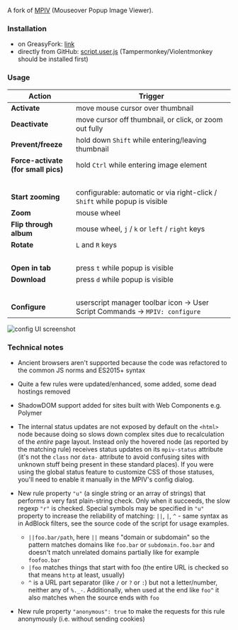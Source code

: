 A fork of [MPIV](https://greasyfork.org/en/scripts/404-mouseover-popup-image-viewer/) (Mouseover Popup Image Viewer).

### Installation

* on GreasyFork: [link](https://greasyfork.org/scripts/394820)
* directly from GitHub: [script.user.js](https://github.com/tophf/mpiv/raw/master/script.user.js) (Tampermonkey/Violentmonkey should be installed first)

### Usage

Action | Trigger
---|---
**Activate** | move mouse cursor over thumbnail
**Deactivate** | move cursor off thumbnail, or click, or zoom out fully
**Prevent/freeze** | hold down <code>Shift</code> while entering/leaving thumbnail
**Force-activate<br>(for small pics)** | hold <code>Ctrl</code> while entering image element
&nbsp; |
**Start zooming** | configurable: automatic or via right-click / <code>Shift</code> while popup is visible
**Zoom** | mouse wheel
**Flip through album** | mouse wheel, <code>j</code> / <code>k</code> or <code>left</code> / <code>right</code> keys
**Rotate** | <code>L</code> and <code>R</code> keys
&nbsp; |
**Open in tab** | press <code>t</code> while popup is visible
**Download** | press <code>d</code> while popup is visible
&nbsp; |
**Configure** | userscript manager toolbar icon -> User Script Commands -> `MPIV: configure`

![config UI screenshot](https://i.imgur.com/ZAEj8N8.png)

### Technical notes

* Ancient browsers aren't supported because the code was refactored to the common JS norms and ES2015+ syntax
* Quite a few rules were updated/enhanced, some added, some dead hostings removed
* ShadowDOM support added for sites built with Web Components e.g. Polymer
* The internal status updates are not exposed by default on the `<html>` node because doing so slows down complex sites due to recalculation of the *entire* page layout. Instead only the hovered node (as reported by the matching rule) receives status updates on its `mpiv-status` attribute (it's not the `class` nor `data-` attribute to avoid confusing sites with unknown stuff being present in these standard places). If you were using the global status feature to customize CSS of those statuses, you'll need to enable it manually in the MPIV's config dialog.
* New rule property `"u"` (a single string or an array of strings) that performs a very fast plain-string check. Only when it succeeds, the slow regexp `"r"` is checked. Special symbols may be specified in `"u"` property to increase the reliability of matching: `||`, `|`, `^` - same syntax as in AdBlock filters, see the source code of the script for usage examples.

    * `||foo.bar/path`, here `||` means "domain or subdomain" so the pattern matches domains like `foo.bar` or `subdomain.foo.bar` and doesn't match unrelated domains partially like for example `foofoo.bar`
    * `|foo` matches things that start with foo (the entire URL is checked so that means `http` at least, usually)
    * `^` is a URL part separator (like `/` or `?` or `:`) but not a letter/number, neither any of `%._-`. Additionally, when used at the end like `foo^` it also matches when the source ends with `foo`
* New rule property `"anonymous": true` to make the requests for this rule anonymously (i.e. without sending cookies)
